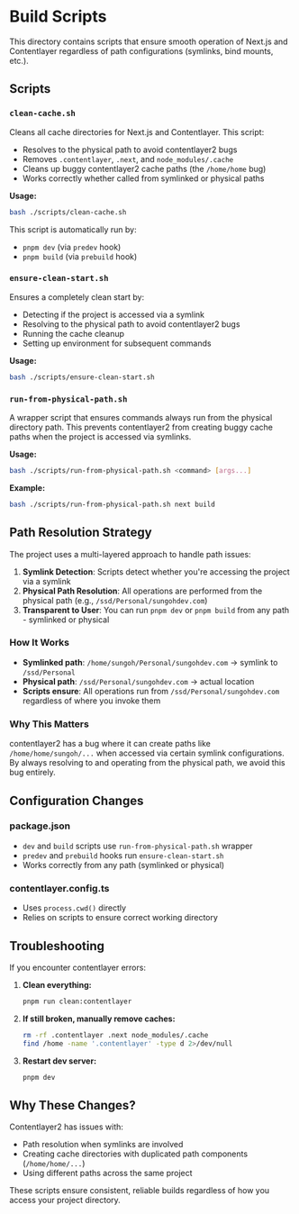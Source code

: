 # Build Scripts

This directory contains scripts that ensure smooth operation of Next.js and Contentlayer regardless of path configurations (symlinks, bind mounts, etc.).

## Scripts

### `clean-cache.sh`

Cleans all cache directories for Next.js and Contentlayer. This script:

- Resolves to the physical path to avoid contentlayer2 bugs
- Removes `.contentlayer`, `.next`, and `node_modules/.cache`
- Cleans up buggy contentlayer2 cache paths (the `/home/home` bug)
- Works correctly whether called from symlinked or physical paths

**Usage:**

```bash
bash ./scripts/clean-cache.sh
```

This script is automatically run by:

- `pnpm dev` (via `predev` hook)
- `pnpm build` (via `prebuild` hook)

### `ensure-clean-start.sh`

Ensures a completely clean start by:

- Detecting if the project is accessed via a symlink
- Resolving to the physical path to avoid contentlayer2 bugs
- Running the cache cleanup
- Setting up environment for subsequent commands

**Usage:**

```bash
bash ./scripts/ensure-clean-start.sh
```

### `run-from-physical-path.sh`

A wrapper script that ensures commands always run from the physical directory path. This prevents contentlayer2 from creating buggy cache paths when the project is accessed via symlinks.

**Usage:**

```bash
bash ./scripts/run-from-physical-path.sh <command> [args...]
```

**Example:**

```bash
bash ./scripts/run-from-physical-path.sh next build
```

## Path Resolution Strategy

The project uses a multi-layered approach to handle path issues:

1. **Symlink Detection**: Scripts detect whether you're accessing the project via a symlink
2. **Physical Path Resolution**: All operations are performed from the physical path (e.g., `/ssd/Personal/sungohdev.com`)
3. **Transparent to User**: You can run `pnpm dev` or `pnpm build` from any path - symlinked or physical

### How It Works

- **Symlinked path**: `/home/sungoh/Personal/sungohdev.com` → symlink to `/ssd/Personal`
- **Physical path**: `/ssd/Personal/sungohdev.com` → actual location
- **Scripts ensure**: All operations run from `/ssd/Personal/sungohdev.com` regardless of where you invoke them

### Why This Matters

contentlayer2 has a bug where it can create paths like `/home/home/sungoh/...` when accessed via certain symlink configurations. By always resolving to and operating from the physical path, we avoid this bug entirely.

## Configuration Changes

### package.json

- `dev` and `build` scripts use `run-from-physical-path.sh` wrapper
- `predev` and `prebuild` hooks run `ensure-clean-start.sh`
- Works correctly from any path (symlinked or physical)

### contentlayer.config.ts

- Uses `process.cwd()` directly
- Relies on scripts to ensure correct working directory

## Troubleshooting

If you encounter contentlayer errors:

1. **Clean everything:**

   ```bash
   pnpm run clean:contentlayer
   ```

2. **If still broken, manually remove caches:**

   ```bash
   rm -rf .contentlayer .next node_modules/.cache
   find /home -name '.contentlayer' -type d 2>/dev/null
   ```

3. **Restart dev server:**
   ```bash
   pnpm dev
   ```

## Why These Changes?

Contentlayer2 has issues with:

- Path resolution when symlinks are involved
- Creating cache directories with duplicated path components (`/home/home/...`)
- Using different paths across the same project

These scripts ensure consistent, reliable builds regardless of how you access your project directory.
